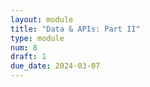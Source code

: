 ```yaml
---
layout: module
title: "Data & APIs: Part II"
type: module
num: 8
draft: 1
due_date: 2024-03-07
---
```

